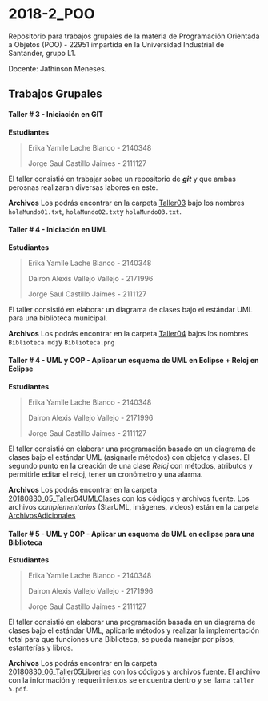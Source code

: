 # 2018-2_POO

Repositorio para trabajos grupales de la materia de Programación Orientada a Objetos (POO) - 22951 impartida en la Universidad Industrial de Santander, grupo L1.

Docente: Jathinson Meneses.

## Trabajos Grupales

#### Taller # 3 - Iniciación en GIT
**Estudiantes**
>Erika Yamile Lache Blanco - 2140348
>
>Jorge Saul Castillo Jaimes - 2111127

El taller consistió en trabajar sobre un repositorio de **_git_** y que ambas perosnas realizaran diversas labores en este.

**Archivos** Los podrás encontrar en la carpeta [Taller03](Taller03) bajo los nombres `holaMundo01.txt`, `holaMundo02.txt`y `holaMundo03.txt`.

#### Taller # 4 - Iniciación en UML
**Estudiantes**
>Erika Yamile Lache Blanco - 2140348
>
>Dairon Alexis Vallejo Vallejo - 2171996
>
>Jorge Saul Castillo Jaimes - 2111127

El taller consistió en elaborar un diagrama de clases bajo el estándar UML para una biblioteca municipal. 

**Archivos** Los podrás encontrar en la carpeta [Taller04](Taller04) bajos los nombres `Biblioteca.mdj`y `Biblioteca.png`

#### Taller # 4 - UML y OOP - Aplicar un esquema de UML en Eclipse + Reloj en Eclipse
**Estudiantes**
>Erika Yamile Lache Blanco - 2140348
>
>Dairon Alexis Vallejo Vallejo - 2171996
>
>Jorge Saul Castillo Jaimes - 2111127

El taller consistió en elaborar una programación basado en un diagrama de clases bajo el estándar UML (asignarle métodos) con objetos y clases. El segundo punto en la creación de una clase _Reloj_ con métodos, atributos y permitirle editar el reloj, tener un cronómetro y una alarma.

**Archivos** Los podrás encontrar en la carpeta [20180830_05_Taller04UMLClases](20180830_05_Taller04UMLClases) con los códigos y archivos fuente. Los archivos _complementarios_ (StarUML, imágenes, videos) están en la carpeta [ArchivosAdicionales](20180830_05_Taller04UMLClases/ArchivosAdicionales)

#### Taller # 5 - UML y OOP - Aplicar un esquema de UML en eclipse para una Biblioteca
**Estudiantes**
>Erika Yamile Lache Blanco - 2140348
>
>Dairon Alexis Vallejo Vallejo - 2171996
>
>Jorge Saul Castillo Jaimes - 2111127

El taller consistió en elaborar una programación basada en un diagrama de clases bajo el estándar UML, aplicarle métodos y realizar la implementación total para que funciones una Biblioteca, se pueda manejar por pisos, estanterías y libros.

**Archivos** Los podrás encontrar en la carpeta [20180830_06_Taller05Librerias](20180830_06_Taller05Librerias) con los códigos y archivos fuente. El archivo con la información y requerimientos se encuentra dentro y se llama `taller 5.pdf`.


